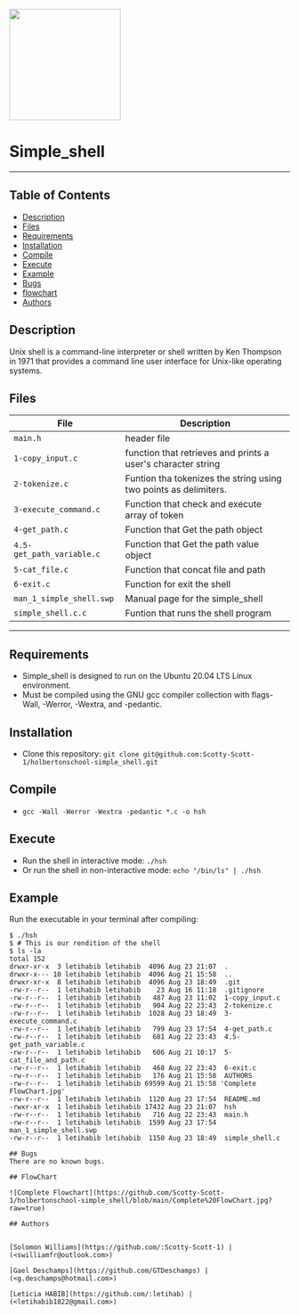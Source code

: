 <p>
<img width="200" src=>
</p>

# Simple_shell
------------
## Table of Contents
* [Description](#description)
* [Files](#files)
* [Requirements](#requirements)
* [Installation](#installation)
* [Compile](#compile)
* [Execute](#execute)
* [Example](#example)
* [Bugs](#bugs)
* [flowchart](#flowchart)
* [Authors](#authors)

## Description
Unix shell is a command-line interpreter or shell written by Ken Thompson in 1971 that provides a command line user interface for Unix-like operating systems.


## Files
File | Description
--- | ---
`main.h` | header file 
`1-copy_input.c` | function that retrieves and prints a user's character string
`2-tokenize.c` | Funtion tha tokenizes the string using two points as delimiters.
`3-execute_command.c` | Function that check and execute array of token
`4-get_path.c` | Function that Get the path object
`4.5-get_path_variable.c` | Function that Get the path value object
`5-cat_file.c` | Function that concat file and path
`6-exit.c` | Function for exit the shell
`man_1_simple_shell.swp` | Manual page for the simple_shell
`simple_shell.c.c` | Funtion that runs the shell program

---
## Requirements
 * Simple_shell is designed to run on the Ubuntu 20.04 LTS Linux environment.
 * Must be compiled using the GNU gcc compiler collection with flags-Wall, -Werror, -Wextra, and -pedantic.

## Installation
   - Clone this repository: `git clone git@github.com:Scotty-Scott-1/holbertonschool-simple_shell.git`

## Compile
   - `gcc -Wall -Werror -Wextra -pedantic *.c -o hsh`

## Execute
   - Run the shell in interactive mode: `./hsh`
   - Or run the shell in non-interactive mode: `echo "/bin/ls" | ./hsh`

## Example
Run the executable in your terminal after compiling:
```
$ ./hsh
$ # This is our rendition of the shell
$ ls -la
total 152
drwxr-xr-x  3 letihabib letihabib  4096 Aug 23 21:07  .
drwxr-x--- 10 letihabib letihabib  4096 Aug 21 15:58  ..
drwxr-xr-x  8 letihabib letihabib  4096 Aug 23 18:49  .git
-rw-r--r--  1 letihabib letihabib    23 Aug 16 11:18  .gitignore
-rw-r--r--  1 letihabib letihabib   487 Aug 23 11:02  1-copy_input.c
-rw-r--r--  1 letihabib letihabib   904 Aug 22 23:43  2-tokenize.c
-rw-r--r--  1 letihabib letihabib  1028 Aug 23 18:49  3-execute_command.c
-rw-r--r--  1 letihabib letihabib   799 Aug 23 17:54  4-get_path.c
-rw-r--r--  1 letihabib letihabib   681 Aug 22 23:43  4.5-get_path_variable.c
-rw-r--r--  1 letihabib letihabib   606 Aug 21 10:17  5-cat_file_and_path.c
-rw-r--r--  1 letihabib letihabib   468 Aug 22 23:43  6-exit.c
-rw-r--r--  1 letihabib letihabib   176 Aug 21 15:58  AUTHORS
-rw-r--r--  1 letihabib letihabib 69599 Aug 21 15:58 'Complete FlowChart.jpg'
-rw-r--r--  1 letihabib letihabib  1120 Aug 23 17:54  README.md
-rwxr-xr-x  1 letihabib letihabib 17432 Aug 23 21:07  hsh
-rw-r--r--  1 letihabib letihabib   716 Aug 22 23:43  main.h
-rw-r--r--  1 letihabib letihabib  1599 Aug 23 17:54  man_1_simple_shell.swp
-rw-r--r--  1 letihabib letihabib  1150 Aug 23 18:49  simple_shell.c

## Bugs
There are no known bugs.

## FlowChart

![Complete Flowchart](https://github.com/Scotty-Scott-1/holbertonschool-simple_shell/blob/main/Complete%20FlowChart.jpg?raw=true)

## Authors


[Solomon Williams](https://github.com/:Scotty-Scott-1) | (<swilliamfr@outlook.com>)

[Gael Deschamps](https://github.com/GTDeschamps) | (<g.deschamps@hotmail.com>)

[Leticia HABIB](https://github.com/:letihab) | (<letihabib1822@gmail.com>)